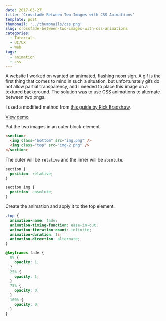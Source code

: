 ```yaml
---
date: 2017-03-27
title: 'Crossfade Between Two Images with CSS Animations'
template: post
thumbnail: '../thumbnails/css.png'
slug: crossfade-between-two-images-with-css-animations
categories:
  - Tutorials
  - UI/UX
  - Web
tags:
  - animation
  - css
---
```


A website I worked on wanted an animated, flashing neon sign. A gif is the first thing that comes to mind in such a situation, but unfortunately gifs do not allow partial transparency, and I needed to place this image on a textured background. The solution was to use CSS animations to alternate between two pngs.

I used a modified method from [this guide by Rick Bradshaw](http://css3.bradshawenterprises.com/cfimg/).

[View demo](http://codepen.io/taniarascia/pen/jBvKVL)

Put the two images in an outer block element.

```html
<section>
  <img class="bottom" src="img.png" />
  <img class="top" src="img-2.png" />
</section>
```

The outer will be `relative` and the inner will be `absolute`.

```css
section {
  position: relative;
}

section img {
  position: absolute;
}
```

Create the animation and apply it to the top element.

```css
.top {
  animation-name: fade;
  animation-timing-function: ease-in-out;
  animation-iteration-count: infinite;
  animation-duration: 1s;
  animation-direction: alternate;
}

@keyframes fade {
  0% {
    opacity: 1;
  }
  25% {
    opacity: 1;
  }
  75% {
    opacity: 0;
  }
  100% {
    opacity: 0;
  }
}
```
